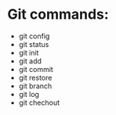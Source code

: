 # Git commands:

- git config
- git status
- git init
- git add
- git commit
- git restore
- git branch
- git log
- git chechout
